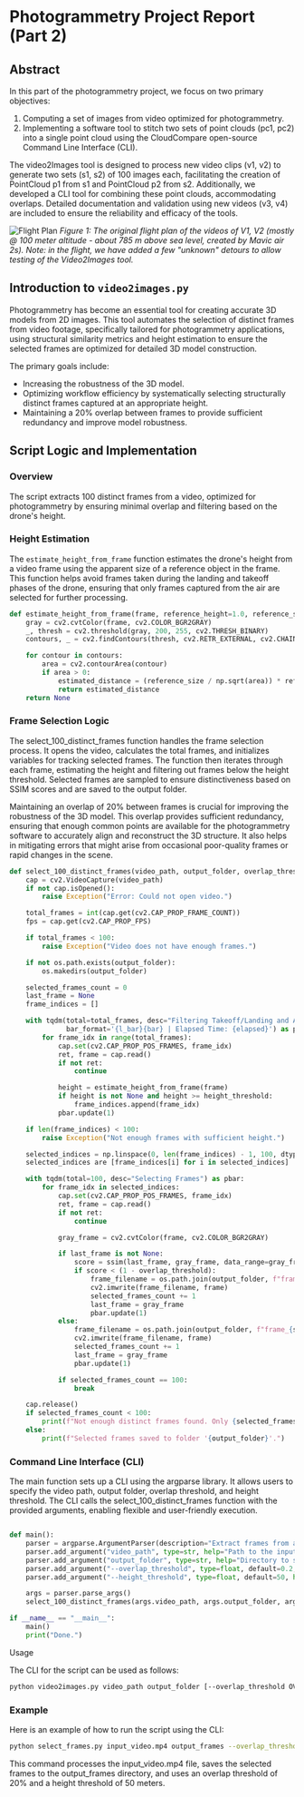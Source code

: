# Photogrammetry Project Report (Part 2)

## Abstract

In this part of the photogrammetry project, we focus on two primary objectives:
1. Computing a set of images from video optimized for photogrammetry.
2. Implementing a software tool to stitch two sets of point clouds (pc1, pc2) into a single point cloud using the CloudCompare open-source Command Line Interface (CLI).

The video2Images tool is designed to process new video clips (v1, v2) to generate two sets (s1, s2) of 100 images each, facilitating the creation of PointCloud p1 from s1 and PointCloud p2 from s2. Additionally, we developed a CLI tool for combining these point clouds, accommodating overlaps. Detailed documentation and validation using new videos (v3, v4) are included to ensure the reliability and efficacy of the tools.

![Flight Plan](flight_plan.png)
*Figure 1: The original flight plan of the videos of V1, V2 (mostly @ 100 meter altitude - about 785 m above sea level, created by Mavic air 2s). Note: in the flight, we have added a few "unknown" detours to allow testing of the Video2Images tool.*

## Introduction to `video2images.py`

Photogrammetry has become an essential tool for creating accurate 3D models from 2D images. This tool automates the selection of distinct frames from video footage, specifically tailored for photogrammetry applications, using structural similarity metrics and height estimation to ensure the selected frames are optimized for detailed 3D model construction.

The primary goals include:
- Increasing the robustness of the 3D model.
- Optimizing workflow efficiency by systematically selecting structurally distinct frames captured at an appropriate height.
- Maintaining a 20% overlap between frames to provide sufficient redundancy and improve model robustness.

## Script Logic and Implementation

### Overview

The script extracts 100 distinct frames from a video, optimized for photogrammetry by ensuring minimal overlap and filtering based on the drone's height.

### Height Estimation

The `estimate_height_from_frame` function estimates the drone's height from a video frame using the apparent size of a reference object in the frame. This function helps avoid frames taken during the landing and takeoff phases of the drone, ensuring that only frames captured from the air are selected for further processing.

```python
def estimate_height_from_frame(frame, reference_height=1.0, reference_size=100):
    gray = cv2.cvtColor(frame, cv2.COLOR_BGR2GRAY)
    _, thresh = cv2.threshold(gray, 200, 255, cv2.THRESH_BINARY)
    contours, _ = cv2.findContours(thresh, cv2.RETR_EXTERNAL, cv2.CHAIN_APPROX_SIMPLE)

    for contour in contours:
        area = cv2.contourArea(contour)
        if area > 0:
            estimated_distance = (reference_size / np.sqrt(area)) * reference_height
            return estimated_distance
    return None
```

### Frame Selection Logic
The select_100_distinct_frames function handles the frame selection process. It opens the video, calculates the total frames, and initializes variables for tracking selected frames. The function then iterates through each frame, estimating the height and filtering out frames below the height threshold. Selected frames are sampled to ensure distinctiveness based on SSIM scores and are saved to the output folder.

Maintaining an overlap of 20% between frames is crucial for improving the robustness of the 3D model. This overlap provides sufficient redundancy, ensuring that enough common points are available for the photogrammetry software to accurately align and reconstruct the 3D structure. It also helps in mitigating errors that might arise from occasional poor-quality frames or rapid changes in the scene.

```python
def select_100_distinct_frames(video_path, output_folder, overlap_threshold=0.2, height_threshold=50):
    cap = cv2.VideoCapture(video_path)
    if not cap.isOpened():
        raise Exception("Error: Could not open video.")

    total_frames = int(cap.get(cv2.CAP_PROP_FRAME_COUNT))
    fps = cap.get(cv2.CAP_PROP_FPS)

    if total_frames < 100:
        raise Exception("Video does not have enough frames.")

    if not os.path.exists(output_folder):
        os.makedirs(output_folder)

    selected_frames_count = 0
    last_frame = None
    frame_indices = []

    with tqdm(total=total_frames, desc="Filtering Takeoff/Landing and Analyzing Frames", 
              bar_format='{l_bar}{bar} | Elapsed Time: {elapsed}') as pbar:
        for frame_idx in range(total_frames):
            cap.set(cv2.CAP_PROP_POS_FRAMES, frame_idx)
            ret, frame = cap.read()
            if not ret:
                continue

            height = estimate_height_from_frame(frame)
            if height is not None and height >= height_threshold:
                frame_indices.append(frame_idx)
            pbar.update(1)

    if len(frame_indices) < 100:
        raise Exception("Not enough frames with sufficient height.")

    selected_indices = np.linspace(0, len(frame_indices) - 1, 100, dtype=int)
    selected_indices are [frame_indices[i] for i in selected_indices]

    with tqdm(total=100, desc="Selecting Frames") as pbar:
        for frame_idx in selected_indices:
            cap.set(cv2.CAP_PROP_POS_FRAMES, frame_idx)
            ret, frame = cap.read()
            if not ret:
                continue

            gray_frame = cv2.cvtColor(frame, cv2.COLOR_BGR2GRAY)

            if last_frame is not None:
                score = ssim(last_frame, gray_frame, data_range=gray_frame.max() - gray_frame.min())
                if score < (1 - overlap_threshold):
                    frame_filename = os.path.join(output_folder, f"frame_{selected_frames_count + 1:04d}.jpg")
                    cv2.imwrite(frame_filename, frame)
                    selected_frames_count += 1
                    last_frame = gray_frame
                    pbar.update(1)
            else:
                frame_filename = os.path.join(output_folder, f"frame_{selected_frames_count + 1:04d}.jpg")
                cv2.imwrite(frame_filename, frame)
                selected_frames_count += 1
                last_frame = gray_frame
                pbar.update(1)

            if selected_frames_count == 100:
                break

    cap.release()
    if selected_frames_count < 100:
        print(f"Not enough distinct frames found. Only {selected_frames_count} frames were selected.")
    else:
        print(f"Selected frames saved to folder '{output_folder}'.")
```

### Command Line Interface (CLI)
The main function sets up a CLI using the argparse library. It allows users to specify the video path, output folder, overlap threshold, and height threshold. The CLI calls the select_100_distinct_frames function with the provided arguments, enabling flexible and user-friendly execution.

```python

def main():
    parser = argparse.ArgumentParser(description="Extract frames from a video based on structural dissimilarity and height threshold.")
    parser.add_argument("video_path", type=str, help="Path to the input video file.")
    parser.add_argument("output_folder", type=str, help="Directory to save the extracted frames.")
    parser.add_argument("--overlap_threshold", type=float, default=0.2, help="Overlap threshold for frame selection.")
    parser.add_argument("--height_threshold", type=float, default=50, help="Height threshold to filter frames.")

    args = parser.parse_args()
    select_100_distinct_frames(args.video_path, args.output_folder, args.overlap_threshold, args.height_threshold)

if __name__ == "__main__":
    main()
    print("Done.")

```
Usage

The CLI for the script can be used as follows:

```sh
python video2images.py video_path output_folder [--overlap_threshold OVERLAP_THRESHOLD] [--height_threshold HEIGHT_THRESHOLD]
```
### Example

Here is an example of how to run the script using the CLI:
```sh
python select_frames.py input_video.mp4 output_frames --overlap_threshold 0.2 --height_threshold 50
```
This command processes the input_video.mp4 file, saves the selected frames to the output_frames directory, and uses an overlap threshold of 20% and a height threshold of 50 meters.


